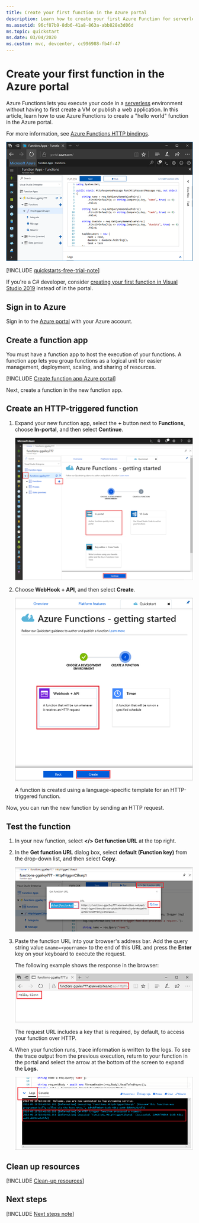 ```yaml
---
title: Create your first function in the Azure portal
description: Learn how to create your first Azure Function for serverless execution using the Azure portal.
ms.assetid: 96cf87b9-8db6-41a8-863a-abb828e3d06d
ms.topic: quickstart
ms.date: 03/04/2020
ms.custom: mvc, devcenter, cc996988-fb4f-47
---
```


# Create your first function in the Azure portal

Azure Functions lets you execute your code in a [serverless](https://azure.microsoft.com/solutions/serverless/) environment without having to first create a VM or publish a web application. In this article, learn how to use Azure Functions to create a "hello world" function in the Azure portal.

For more information, see [Azure Functions HTTP bindings](functions-bindings-http-webhook.md).

![Create function app in the Azure portal](./media/functions-create-first-azure-function/function-app-in-portal-editor.png)

[!INCLUDE [quickstarts-free-trial-note](../../includes/quickstarts-free-trial-note.md)]

If you're a C# developer, consider [creating your first function in Visual Studio 2019](functions-create-your-first-function-visual-studio.md) instead of in the portal. 

## Sign in to Azure

Sign in to the [Azure portal](https://portal.azure.com) with your Azure account.

## Create a function app

You must have a function app to host the execution of your functions. A function app lets you group functions as a logical unit for easier management, deployment, scaling, and sharing of resources.

[!INCLUDE [Create function app Azure portal](../../includes/functions-create-function-app-portal.md)]

Next, create a function in the new function app.

## <a name="create-function"></a>Create an HTTP-triggered function

1. Expand your new function app, select the **+** button next to **Functions**, choose **In-portal**, and then select **Continue**.

    ![Functions quickstart for choosing a platform.](./media/functions-create-first-azure-function/function-app-quickstart-choose-portal.png)

1. Choose **WebHook + API**, and then select **Create**.

    ![Functions quickstart in the Azure portal.](./media/functions-create-first-azure-function/function-app-quickstart-node-webhook.png)

   A function is created using a language-specific template for an HTTP-triggered function.

Now, you can run the new function by sending an HTTP request.

## Test the function

1. In your new function, select **</> Get function URL** at the top right. 

1. In the **Get function URL** dialog box, select **default (Function key)** from the drop-down list, and then select **Copy**. 

    ![Copy the function URL from the Azure portal](./media/functions-create-first-azure-function/function-app-develop-tab-testing.png)

1. Paste the function URL into your browser's address bar. Add the query string value `&name=<yourname>` to the end of this URL and press the **Enter** key on your keyboard to execute the request. 

    The following example shows the response in the browser:

    ![Function response in the browser.](./media/functions-create-first-azure-function/function-app-browser-testing.png)

    The request URL includes a key that is required, by default, to access your function over HTTP.

1. When your function runs, trace information is written to the logs. To see the trace output from the previous execution, return to your function in the portal and select the arrow at the bottom of the screen to expand the **Logs**.

   ![Functions log viewer in the Azure portal.](./media/functions-create-first-azure-function/function-view-logs.png)

## Clean up resources

[!INCLUDE [Clean-up resources](../../includes/functions-quickstart-cleanup.md)]

## Next steps

[!INCLUDE [Next steps note](../../includes/functions-quickstart-next-steps.md)]

